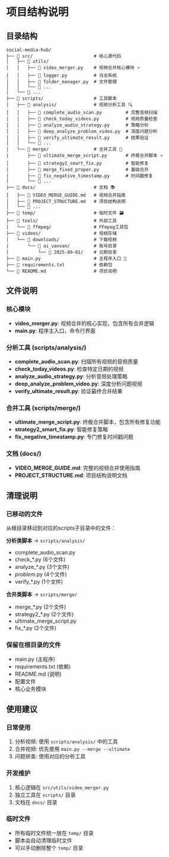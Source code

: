 # 项目结构说明

## 目录结构

```
social-media-hub/
├── 📁 src/                       # 核心源代码
│   ├── 📁 utils/
│   │   ├── 📄 video_merger.py    # 视频合并核心模块 ⭐
│   │   ├── 📄 logger.py          # 日志系统
│   │   ├── 📄 folder_manager.py  # 文件管理
│   │   └── 📄 ...
│   └── 📁 ...
├── 📁 scripts/                   # 工具脚本
│   ├── 📁 analysis/              # 视频分析工具 🔍
│   │   ├── 📄 complete_audio_scan.py         # 完整音频扫描
│   │   ├── 📄 check_today_videos.py          # 视频质量检查
│   │   ├── 📄 analyze_audio_strategy.py      # 策略分析
│   │   ├── 📄 deep_analyze_problem_video.py  # 深度问题分析
│   │   ├── 📄 verify_ultimate_result.py      # 结果验证
│   │   └── 📄 ...
│   └── 📁 merge/                 # 合并工具 🔧
│       ├── 📄 ultimate_merge_script.py       # 终极合并脚本 ⭐
│       ├── 📄 strategy2_smart_fix.py         # 智能修复
│       ├── 📄 merge_fixed_proper.py          # 基础合并
│       ├── 📄 fix_negative_timestamp.py      # 时间戳修复
│       └── 📄 ...
├── 📁 docs/                      # 文档 📚
│   ├── 📄 VIDEO_MERGE_GUIDE.md   # 视频合并指南
│   ├── 📄 PROJECT_STRUCTURE.md   # 项目结构说明
│   └── 📄 ...
├── 📁 temp/                      # 临时文件 🗃️
├── 📁 tools/                     # 外部工具
│   └── 📁 ffmpeg/                # FFmpeg工具包
├── 📁 videos/                    # 视频存储
│   └── 📁 downloads/             # 下载视频
│       └── 📁 ai_vanvan/         # 账号目录
│           └── 📁 2025-09-01/    # 日期目录
├── 📄 main.py                    # 主程序入口 🚀
├── 📄 requirements.txt           # 依赖包
└── 📄 README.md                  # 项目说明
```

## 文件说明

### 核心模块
- **video_merger.py**: 视频合并的核心实现，包含所有合并逻辑
- **main.py**: 程序主入口，命令行界面

### 分析工具 (scripts/analysis/)
- **complete_audio_scan.py**: 扫描所有视频的音频质量
- **check_today_videos.py**: 检查特定日期的视频
- **analyze_audio_strategy.py**: 分析音频处理策略
- **deep_analyze_problem_video.py**: 深度分析问题视频
- **verify_ultimate_result.py**: 验证最终合并结果

### 合并工具 (scripts/merge/)
- **ultimate_merge_script.py**: 终极合并脚本，包含所有修复功能
- **strategy2_smart_fix.py**: 智能修复策略
- **fix_negative_timestamp.py**: 专门修复时间戳问题

### 文档 (docs/)
- **VIDEO_MERGE_GUIDE.md**: 完整的视频合并使用指南
- **PROJECT_STRUCTURE.md**: 项目结构说明文档

## 清理说明

### 已移动的文件
从根目录移动到对应的scripts子目录中的文件：

**分析类脚本** → `scripts/analysis/`
- complete_audio_scan.py
- check_*.py (6个文件)
- analyze_*.py (3个文件)
- *problem*.py (4个文件)
- verify_*.py (1个文件)

**合并类脚本** → `scripts/merge/`
- merge_*.py (2个文件)
- strategy2_*.py (2个文件)
- ultimate_merge_script.py
- fix_*.py (2个文件)

### 保留在根目录的文件
- main.py (主程序)
- requirements.txt (依赖)
- README.md (说明)
- 配置文件
- 核心业务模块

## 使用建议

### 日常使用
1. 分析视频: 使用 `scripts/analysis/` 中的工具
2. 合并视频: 优先使用 `main.py --merge --ultimate`
3. 问题排查: 使用对应的分析工具

### 开发维护
1. 核心逻辑在 `src/utils/video_merger.py`
2. 独立工具在 `scripts/` 目录
3. 文档在 `docs/` 目录

### 临时文件
- 所有临时文件统一放在 `temp/` 目录
- 脚本会自动清理临时文件
- 可以手动删除整个 `temp/` 目录
